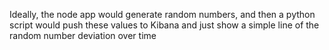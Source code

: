 Ideally, the node app would generate random numbers, and then a python script would push these values to Kibana and just show a simple line of the random number deviation over time
